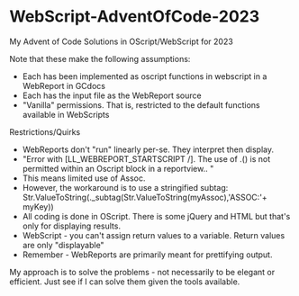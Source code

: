 # WebScript-AdventOfCode-2023
My Advent of Code Solutions in OScript/WebScript for 2023

Note that these make the following assumptions:
- Each has been implemented as oscript functions in webscript in a WebReport in GCdocs
- Each has the input file as the WebReport source
- "Vanilla" permissions. That is, restricted to the default functions available in WebScripts

Restrictions/Quirks
- WebReports don't "run" linearly per-se. They interpret then display.
- "Error with [LL_WEBREPORT_STARTSCRIPT /]. The use of .() is not permitted within an Oscript block in a reportview.. "
-   This means limited use of Assoc.
-   However, the workaround is to use a stringified subtag: Str.ValueToString(._subtag(Str.ValueToString(myAssoc),'ASSOC:'+ myKey))
- All coding is done in OScript. There is some jQuery and HTML but that's only for displaying results.
- WebScript - you can't assign return values to a variable. Return values are only "displayable"
-   Remember - WebReports are primarily meant for prettifying output.

My approach is to solve the problems - not necessarily to be elegant or efficient. Just see if I can solve them given the tools available.
